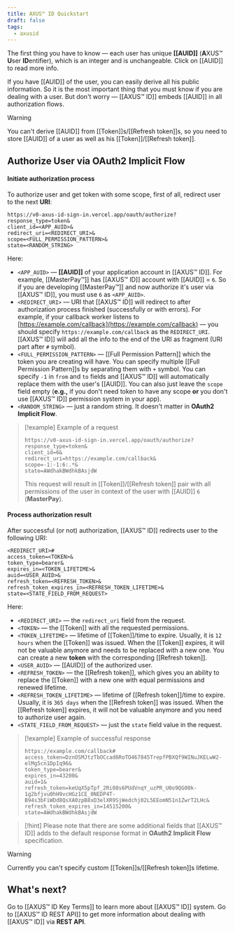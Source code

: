 ```yaml
---
title: AXUS™ ID Quickstart
draft: false
tags:
  - axusid
---
```

The first thing you have to know — each user has unique **[[AUID]]** (**A**XUS™ **U**ser **ID**entifier), which is an integer and is unchangeable. Click on [[AUID]] to read more info.

If you have [[AUID]] of the user, you can easily derive all his public information. So it is the most important thing that you must know if you are dealing with a user. But don't worry — [[AXUS™ ID]] embeds [[AUID]] in all authorization flows.

> [!warning]
> You can't derive [[AUID]] from [[Token]]s/[[Refresh token]]s, so you need to store [[AUID]] of a user as well as his [[Token]]/[[Refresh token]].

## Authorize User via OAuth2 Implicit Flow

#### Initiate authorization process

To authorize user and get token with some scope, first of all, redirect user to the next **URI**:

```http
https://v0-axus-id-sign-in.vercel.app/oauth/authorize?
response_type=token&
client_id=<APP_AUID>&
redirect_uri=<REDIRECT_URI>&
scope=<FULL_PERMISSION_PATTERN>&
state=<RANDOM_STRING>
```

Here:

* `<APP_AUID>` — **[[AUID]]** of your application account in [[AXUS™ ID]]. For example, [[MasterPay™]] has [[AXUS™ ID]] account with [[AUID]] = `6`. So if you are developing [[MasterPay™]] and now authorize it's user via [[AXUS™ ID]], you must use `6` as `<APP_AUID>`.
* `<REDIRECT_URI>` — URI that [[AXUS™ ID]] will redirect to after authorization process finished (successfully or with errors). For example, if your callback worker listens to [https://example.com/callback](https://example.com/callback) — you should specify `https://example.com/callback` as the `REDIRECT_URI`. [[AXUS™ ID]] will add all the info to the end of the URI as fragment (URI part after `#` symbol).
* `<FULL_PERMISSION_PATTERN>` — [[Full Permission Pattern]] which the token you are creating will have. You can specify multiple [[Full Permission Pattern]]s by separating them with `+` symbol. You can specify `-1` in `from` and `to` fields and [[AXUS™ ID]] will automatically replace them with the user's [[AUID]].
  You can also just leave the `scope` field empty (**e.g.,** if you don't need token to have any scope **or** you don't use [[AXUS™ ID]] permission system in your app).
* `<RANDOM_STRING>` — just a random string. It doesn't matter in **OAuth2 Implicit Flow**.

> [!example] Example of a request
> ```http
> https://v0-axus-id-sign-in.vercel.app/oauth/authorize?
> response_type=token&
> client_id=6&
> redirect_uri=https://example.com/callback&
> scope=-1:-1:6:.*&
> state=AWdhakBWdhkBAsjdW
> ```
> This request will result in [[Token]]/[[Refresh token]] pair with all permissions of the user in context of the user with [[AUID]] `6` (**MasterPay**).

#### Process authorization result

After successful (or not) authorization, [[AXUS™ ID]] redirects user to the following URI:

```http
<REDIRECT_URI>#
access_token=<TOKEN>&
token_type=bearer&
expires_in=<TOKEN_LIFETIME>&
auid=<USER_AUID>&
refresh_token=<REFRESH_TOKEN>&
refresh_token_expires_in=<REFRESH_TOKEN_LIFETIME>&
state=<STATE_FIELD_FROM_REQUEST>
```

Here:

* `<REDIRECT_URI>` — the `redirect_uri` field from the request.
* `<TOKEN>` — the [[Token]] with all the requested permissions.
* `<TOKEN_LIFETIME>` — lifetime of [[Token]]/time to expire. Usually, it is `12 hours` when the [[Token]] was issued. When the [[Token]] expires, it will not be valuable anymore and needs to be replaced with a new one. You can create a new **token** with the corresponding [[Refresh token]].
* `<USER_AUID>` — [[AUID]] of the authorized user.
* `<REFRESH_TOKEN>` — the [[Refresh token]], which gives you an ability to replace the [[Token]] with a new one with equal permissions and renewed lifetime.
* `<REFRESH_TOKEN_LIFETIME>` — lifetime of [[Refresh token]]/time to expire. Usually, it is `365 days` when the [[Refresh token]] was issued. When the [[Refresh token]] expires, it will not be valuable anymore and you need to authorize user again.
* `<STATE_FIELD_FROM_REQUEST>` — just the `state` field value in the request.

> [!example] Example of successful response
> ```http
> https://example.com/callback#
> access_token=DznOSMJtzTbOCcad6RoTO467845TrepfPBXQf9WINuJKELwW2-elMg5cn1DpIq96&
> token_type=bearer&
> expires_in=43200&
> auid=1&
> refresh_token=keUqX5pTpf_2Ri08s6PUdVnqY_uzPR_U0o9QG00k-1g2bfjvu0hH9vcHGz1CE_0NEDP4T-B94s3bFiWDd8QsXA0zpB8xD3elXR9SjWedchj02L5EEomN51n1ZwrT2LHc&
> refresh_token_expires_in=14515200&
> state=AWdhakBWdhkBAsjdW
> ```

> [!hint]
> Please note that there are some additional fields that [[AXUS™ ID]] adds to the default response format in **OAuth2 Implicit Flow** specification.

> [!warning]
> Currently you can't specify custom [[Token]]s/[[Refresh token]]s lifetime.

## What's next?
Go to [[AXUS™ ID Key Terms]] to learn more about [[AXUS™ ID]] system.
Go to [[AXUS™ ID REST API]] to get more information about dealing with [[AXUS™ ID]] via **REST API**.